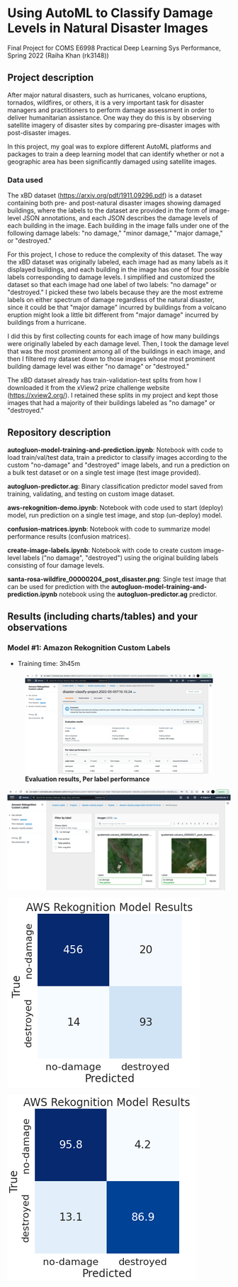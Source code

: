 # Using AutoML to Classify Damage Levels in Natural Disaster Images
Final Project for COMS E6998 Practical Deep Learning Sys Performance, Spring 2022 (Raiha Khan (rk3148))

## Project description
After major natural disasters, such as hurricanes, volcano eruptions, tornados, wildfires, or others, it is a very important task for disaster managers and practitioners to perform damage assessment in order to deliver humanitarian assistance. One way they do this is by observing satellite imagery of disaster sites by comparing pre-disaster images with post-disaster images. 

In this project, my goal was to explore different AutoML platforms and packages to train a deep learning model that can identify whether or not a geographic area has been significantly damaged using satellite images.

### Data used
The xBD dataset (https://arxiv.org/pdf/1911.09296.pdf) is a dataset containing both pre- and post-natural disaster images showing damaged buildings, where the labels to the dataset are provided in the form of image-level JSON annotations, and each JSON describes the damage levels of each building in the image. Each building in the image falls under one of the following damage labels: "no damage," "minor damage," "major damage," or "destroyed." 

For this project, I chose to reduce the complexity of this dataset. The way the xBD dataset was originally labeled, each image had as many labels as it displayed buildings, and each building in the image has one of four possible labels corresponding to damage levels. I simplified and customized the dataset so that each image had one label of two labels: "no damage" or "destroyed." I picked these two labels because they are the most extreme labels on either spectrum of damage regardless of the natural disaster, since it could be that "major damage" incurred by buildings from a volcano eruption might look a little bit different from "major damage" incurred by buildings from a hurricane.

I did this by first collecting counts for each image of how many buildings were originally labeled by each damage level. Then, I took the damage level that was the most prominent among all of the buildings in each image, and then I filtered my dataset down to those images whose most prominent building damage level was either "no damage" or "destroyed."

The xBD dataset already has train-validation-test splits from how I downloaded it from the xView2 prize challenge website (https://xview2.org/). I retained these splits in my project and kept those images that had a majority of their buildings labeled as "no damage" or "destroyed."

## Repository description
**autogluon-model-training-and-prediction.ipynb**: Notebook with code to load train/val/test data, train a predictor to classify images according to the custom "no-damage" and "destroyed" image labels, and run a prediction on a bulk test dataset or on a single test image (test image provided). 

**autogluon-predictor.ag**: Binary classification predictor model saved from training, validating, and testing on custom image dataset. 

**aws-rekognition-demo.ipynb**: Notebook with code used to start (deploy) model, run prediction on a single test image, and stop (un-deploy) model. 

**confusion-matrices.ipynb**: Notebook with code to summarize model performance results (confusion matrices).

**create-image-labels.ipynb**: Notebook with code to create custom image-level labels ("no damage", "destroyed") using the original building labels consisting of four damage levels.

**santa-rosa-wildfire_00000204_post_disaster.png**: Single test image that can be used for prediction with the **autogluon-model-training-and-prediction.ipynb** notebook using the **autogluon-predictor.ag** predictor.
        
## Results (including charts/tables) and your observations  

### Model #1: Amazon Rekognition Custom Labels

- Training time: 3h45m

<figure>
<img src="results/aws-model-results.png" alt="AWS Evaluation results, Per label performance" width="1000"/>
<figcaption><b>Evaluation results, Per label performance</b></figcaption>
</figure>

<img src="results/aws-image-examples.png" alt="Examples of 'no damage' test images classified correctly" width="1000"/>

<!-- ![AWS Evaluation results, Per label performance](results/aws-model-results.png "Evaluation results, Per label performance") 

![AWS Examples of "no damage" test images classified correctly](results/aws-image-examples.png "Examples of "no damage" test images classified correctly") -->

![AWS Confusion matrix (counts)](results/aws-cf-counts.png "Confusion matrix (counts)")

![AWS Confusion matrix (counts)](results/aws-cf-pcts.png "Confusion matrix (%)")